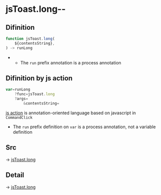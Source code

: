 # jsToast.long--

## Difinition

```js.js
function jsToast.long(
	${contentsString},
) -> runLong
```

- - The `run` prefix annotation is a process annotation


## Difinition by js action

```js.js
var=runLong
	?func=jsToast.long
	?args=
		&contentsString=
```

[js action](#) is annotation-oriented language based on javascript in `CommandClick`

- The `run` prefix definition on `var` is a process annotation, not a variable definition

## Src

-> [jsToast.long](https://github.com/puutaro/CommandClick/blob/master/app/src/main/java/com/puutaro/commandclick/fragment_lib/terminal_fragment/js_interface/JsToast.kt#L43)

## Detail

-> [jsToast.long](https://github.com/puutaro/CommandClick/blob/master/md/developer/js_interface/details/JsToast/long.md)
